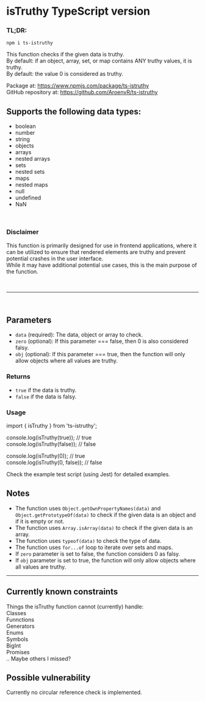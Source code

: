 # isTruthy TypeScript version

### TL;DR:
```  
npm i ts-istruthy  
```  
This function checks if the given data is truthy.  
By default: if an object, array, set, or map contains ANY truthy values, it is truthy.  
By default: the value 0 is considered as truthy.

Package at: https://www.npmjs.com/package/ts-istruthy  
GitHub repository at: https://github.com/AroenvR/ts-istruthy  

## Supports the following data types:
 - boolean
 - number
 - string
 - objects
 - arrays
 - nested arrays
 - sets
 - nested sets
 - maps
 - nested maps
 - null
 - undefined
 - NaN

<br>

### Disclaimer
This function is primarily designed for use in frontend applications, where it can be utilized to ensure that rendered elements are truthy and prevent potential crashes in the user interface.  
While it may have additional potential use cases, this is the main purpose of the function.

<br>
<hr>
<br>

## Parameters
- `data` (required): The data, object or array to check.
- `zero` (optional): If this parameter === false, then 0 is also considered falsy.
- `obj` (optional): If this parameter === true, then the function will only allow objects where all values are truthy.

### Returns
- `true` if the data is truthy.
- `false` if the data is falsy.

### Usage
import { isTruthy } from 'ts-istruthy';

console.log(isTruthy(true)); // true  
console.log(isTruthy(false)); // false   

console.log(isTruthy(0)); // true  
console.log(isTruthy(0, false)); // false

Check the example test script (using Jest) for detailed examples.

## Notes

- The function uses `Object.getOwnPropertyNames(data)` and `Object.getPrototypeOf(data)` to check if the given data is an object and if it is empty or not.
- The function uses `Array.isArray(data)` to check if the given data is an array.
- The function uses `typeof(data)` to check the type of data.
- The function uses `for...of` loop to iterate over sets and maps.
- If `zero` parameter is set to false, the function considers 0 as falsy.
- If `obj` parameter is set to true, the function will only allow objects where all values are truthy.

<hr>

## Currently known constraints
Things the isTruthy function cannot (currently) handle:  
Classes  
Funnctions  
Generators  
Enums  
Symbols  
BigInt  
Promises  
.. Maybe others I missed?

## Possible vulnerability
Currently no circular reference check is implemented.